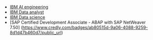   - [IBM AI engineering](https://www.credly.com/earner/earned/badge/c016a39b-00ea-448d-b83b-2ddb4d8cfe32)
  - [IBM Data analyst](https://www.credly.com/badges/4112c8d0-efd0-4afe-8420-e845be8a9730)
  - [IBM Data science](https://www.credly.com/earner/earned/badge/67c93209-0dd7-4d0a-a9ba-7418c4837a0a)
  - [SAP Certified Development Associate - ABAP with SAP NetWeaver 7.50] (https://www.credly.com/badges/ab80515d-9a06-4088-9259-8d1d47b460d7/public_url)
